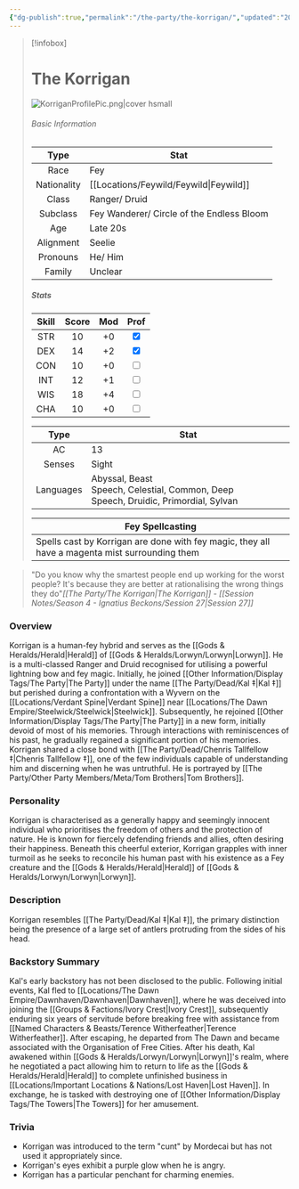 ```yaml
---
{"dg-publish":true,"permalink":"/the-party/the-korrigan/","updated":"2025-01-26T17:58:51.666+00:00"}
---
```


 > [!infobox]
> 
> # The Korrigan 
> ![KorriganProfilePic.png|cover hsmall](/img/user/Admin/Attachments/KorriganProfilePic.png)
> ###### Basic Information
> 
>  Type | Stat |
> :----: | --- |
>  Race | Fey |
>  Nationality | [[Locations/Feywild/Feywild\|Feywild]] |
>  Class | Ranger/ Druid |
>  Subclass | Fey Wanderer/ Circle of the Endless Bloom |
>  Age | Late 20s |
>  Alignment | Seelie |
>  Pronouns | He/ Him |
>  Family | Unclear |
>  ##### Stats
> Skill | Score | Mod | Prof |
> :---: | :---: | :---: | :---: |
>  STR | 10 | +0 | <input type="checkbox" checked> |
>  DEX | 14 | +2 |  <input type="checkbox" checked> |
>  CON | 10 | +0 | <input type="checkbox" unchecked> |
>  INT | 12 | +1 | <input type="checkbox" unchecked>|
>  WIS | 18 | +4 | <input type="checkbox" unchecked> |
>  CHA | 10 | +0 | <input type="checkbox" unchecked> |
>  
>Type | Stat |
>:---: | --- |
>AC | 13 |
>Senses | Sight |
>Languages | Abyssal, Beast Speech, Celestial, Common, Deep Speech, Druidic, Primordial, Sylvan|
>
>Fey Spellcasting |
>---|
>Spells cast by Korrigan are done with fey magic, they all have a magenta mist surrounding them |
 
 > "Do you know why the smartest people end up working for the worst people? It's because they are better at rationalising the wrong things they do"<cite>[[The Party/The Korrigan\|The Korrigan]] - [[Session Notes/Season 4 - Ignatius Beckons/Session 27\|Session 27]]</cite>

### Overview  
Korrigan is a human-fey hybrid and serves as the [[Gods & Heralds/Herald\|Herald]] of [[Gods & Heralds/Lorwyn/Lorwyn\|Lorwyn]]. He is a multi-classed Ranger and Druid recognised for utilising a powerful lightning bow and fey magic. Initially, he joined [[Other Information/Display Tags/The Party\|The Party]] under the name [[The Party/Dead/Kal ‡\|Kal ‡]] but perished during a confrontation with a Wyvern on the [[Locations/Verdant Spine\|Verdant Spine]] near [[Locations/The Dawn Empire/Steelwick/Steelwick\|Steelwick]]. Subsequently, he rejoined [[Other Information/Display Tags/The Party\|The Party]] in a new form, initially devoid of most of his memories. Through interactions with reminiscences of his past, he gradually regained a significant portion of his memories. Korrigan shared a close bond with [[The Party/Dead/Chenris Tallfellow ‡\|Chenris Tallfellow ‡]], one of the few individuals capable of understanding him and discerning when he was untruthful. He is portrayed by [[The Party/Other Party Members/Meta/Tom Brothers\|Tom Brothers]].  
  
### Personality  
Korrigan is characterised as a generally happy and seemingly innocent individual who prioritises the freedom of others and the protection of nature. He is known for fiercely defending friends and allies, often desiring their happiness. Beneath this cheerful exterior, Korrigan grapples with inner turmoil as he seeks to reconcile his human past with his existence as a Fey creature and the [[Gods & Heralds/Herald\|Herald]] of [[Gods & Heralds/Lorwyn/Lorwyn\|Lorwyn]].  
  
### Description  
Korrigan resembles [[The Party/Dead/Kal ‡\|Kal ‡]], the primary distinction being the presence of a large set of antlers protruding from the sides of his head.  
  
### Backstory Summary  
Kal's early backstory has not been disclosed to the public. Following initial events, Kal fled to [[Locations/The Dawn Empire/Dawnhaven/Dawnhaven\|Dawnhaven]], where he was deceived into joining the [[Groups & Factions/Ivory Crest\|Ivory Crest]], subsequently enduring six years of servitude before breaking free with assistance from [[Named Characters & Beasts/Terence Witherfeather\|Terence Witherfeather]]. After escaping, he departed from The Dawn and became associated with the Organisation of Free Cities. After his death, Kal awakened within [[Gods & Heralds/Lorwyn/Lorwyn\|Lorwyn]]'s realm, where he negotiated a pact allowing him to return to life as the [[Gods & Heralds/Herald\|Herald]] to complete unfinished business in [[Locations/Important Locations & Nations/Lost Haven\|Lost Haven]]. In exchange, he is tasked with destroying one of [[Other Information/Display Tags/The Towers\|The Towers]] for her amusement.  
  
### Trivia  
- Korrigan was introduced to the term "cunt" by Mordecai but has not used it appropriately since.  
- Korrigan's eyes exhibit a purple glow when he is angry.  
- Korrigan has a particular penchant for charming enemies.  